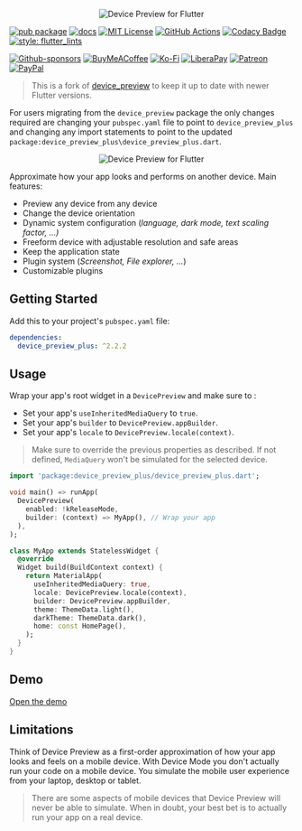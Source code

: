 <p align="center">
  <img src="https://github.com/aloisdeniel/flutter_device_preview/raw/master/logo.png" alt="Device Preview for Flutter" />
</p>

[![pub package](https://img.shields.io/pub/v/device_preview_plus.svg)](https://pub.dartlang.org/packages/device_preview_plus)
[![docs](https://img.shields.io/badge/docs-latest-blue.svg)](https://aloisdeniel.github.io/flutter_device_preview)
[![MIT License](https://img.shields.io/github/license/zeshuaro/device_preview_plus.svg)](https://github.com/zeshuaro/device_preview_plus/blob/main/LICENSE)
[![GitHub Actions](https://github.com/zeshuaro/device_preview_plus/actions/workflows/github-actions.yml/badge.svg?event=push)](https://github.com/zeshuaro/device_preview_plus/actions/workflows/github-actions.yml?query=event%3Apush)
[![Codacy Badge](https://app.codacy.com/project/badge/Grade/eb770d6b694640f597e8c0de21117d19)](https://app.codacy.com/gh/zeshuaro/device_preview_plus/dashboard?utm_source=gh&utm_medium=referral&utm_content=&utm_campaign=Badge_grade)
[![style: flutter_lints](https://img.shields.io/badge/style-flutter__lints-4BC0F5.svg)](https://pub.dev/packages/flutter_lints)

[![Github-sponsors](https://img.shields.io/badge/sponsor-30363D?style=for-the-badge&logo=GitHub-Sponsors&logoColor=#EA4AAA)](https://github.com/sponsors/zeshuaro)
[![BuyMeACoffee](https://img.shields.io/badge/Buy%20Me%20a%20Coffee-ffdd00?style=for-the-badge&logo=buy-me-a-coffee&logoColor=black)](https://www.buymeacoffee.com/zeshuaro)
[![Ko-Fi](https://img.shields.io/badge/Ko--fi-F16061?style=for-the-badge&logo=ko-fi&logoColor=white)](https://ko-fi.com/zeshuaro)
[![LiberaPay](https://img.shields.io/badge/Liberapay-F6C915?style=for-the-badge&logo=liberapay&logoColor=black)](https://liberapay.com/zeshuaro/)
[![Patreon](https://img.shields.io/badge/Patreon-F96854?style=for-the-badge&logo=patreon&logoColor=white)](https://patreon.com/zeshuaro)
[![PayPal](https://img.shields.io/badge/PayPal-00457C?style=for-the-badge&logo=paypal&logoColor=white)](https://paypal.me/JoshuaTang)

> This is a fork of [device_preview](https://pub.dev/packages/device_preview) to keep it up to date with newer Flutter versions.

For users migrating from the `device_preview` package the only changes required are changing your `pubspec.yaml`
file to point to `device_preview_plus` and changing any import statements to point to
the updated `package:device_preview_plus\device_preview_plus.dart`.

<p align="center">
  <img src="https://github.com/aloisdeniel/flutter_device_preview/raw/master/device_preview.gif" alt="Device Preview for Flutter" />
</p>

Approximate how your app looks and performs on another device. Main features:

* Preview any device from any device
* Change the device orientation
* Dynamic system configuration (*language, dark mode, text scaling factor, ...)*
* Freeform device with adjustable resolution and safe areas
* Keep the application state
* Plugin system (*Screenshot, File explorer, ...*)
* Customizable plugins

## Getting Started

Add this to your project's `pubspec.yaml` file:

```yml
dependencies:
  device_preview_plus: ^2.2.2
```

## Usage

Wrap your app's root widget in a `DevicePreview` and make sure to :

* Set your app's `useInheritedMediaQuery` to `true`.
* Set your app's `builder` to `DevicePreview.appBuilder`.
* Set your app's `locale` to `DevicePreview.locale(context)`.

> Make sure to override the previous properties as described. If not defined, `MediaQuery` won't be simulated for the selected device.

```dart
import 'package:device_preview_plus/device_preview_plus.dart';

void main() => runApp(
  DevicePreview(
    enabled: !kReleaseMode,
    builder: (context) => MyApp(), // Wrap your app
  ),
);

class MyApp extends StatelessWidget {
  @override
  Widget build(BuildContext context) {
    return MaterialApp(
      useInheritedMediaQuery: true,
      locale: DevicePreview.locale(context),
      builder: DevicePreview.appBuilder,
      theme: ThemeData.light(),
      darkTheme: ThemeData.dark(),
      home: const HomePage(),
    );
  }
}
```

## Demo

<a href='https://flutter-device-preview.firebaseapp.com/' target='_blank'>Open the demo</a>

## Limitations

Think of Device Preview as a first-order approximation of how your app looks and feels on a mobile device. With Device Mode you don't actually run your code on a mobile device. You simulate the mobile user experience from your laptop, desktop or tablet.

> There are some aspects of mobile devices that Device Preview will never be able to simulate. When in doubt, your best bet is to actually run your app on a real device.
